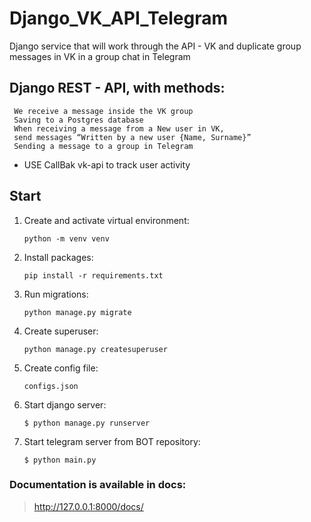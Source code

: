 # Django_VK_API_Telegram
Django service that will work through the API - VK and duplicate group messages in VK in a group chat in Telegram

Django REST - API, with methods:
-
     We receive a message inside the VK group
     Saving to a Postgres database
     When receiving a message from a New user in VK,
     send messages “Written by a new user {Name, Surname}”
     Sending a message to a group in Telegram

- USE CallBak vk-api to track user activity


## Start

1. Create and activate virtual environment:

    `python -m venv venv`

2. Install packages:

    `pip install -r requirements.txt`

3. Run migrations:

    `python manage.py migrate`

4. Create superuser:

    `python manage.py createsuperuser`

4. Create config file:

    `configs.json`

6. Start django server:
    
    `$ python manage.py runserver`

7. Start telegram server from BOT repository:
    
    `$ python main.py`

### Documentation is available in docs:
> http://127.0.0.1:8000/docs/

